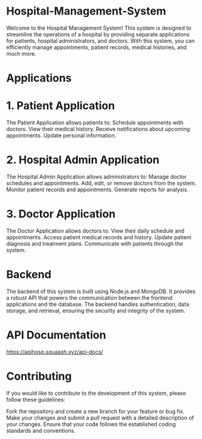 # Hospital-Management-System

Welcome to the Hospital Management System! This system is designed to streamline the operations of a hospital by providing separate applications for patients, hospital administrators, and doctors. With this system, you can efficiently manage appointments, patient records, medical histories, and much more.

# Applications

# 1. Patient Application
The Patient Application allows patients to:
Schedule appointments with doctors.
View their medical history.
Receive notifications about upcoming appointments.
Update personal information.

# 2. Hospital Admin Application
The Hospital Admin Application allows administrators to:
Manage doctor schedules and appointments.
Add, edit, or remove doctors from the system.
Monitor patient records and appointments.
Generate reports for analysis.

# 3. Doctor Application
The Doctor Application allows doctors to:
View their daily schedule and appointments.
Access patient medical records and history.
Update patient diagnosis and treatment plans.
Communicate with patients through the system.

# Backend
The backend of this system is built using Node.js and MongoDB. It provides a robust API that powers the communication between the frontend applications and the database. The backend handles authentication, data storage, and retrieval, ensuring the security and integrity of the system.


# API Documentation
https://apihosp.squaash.xyz/api-docs/

# Contributing
If you would like to contribute to the development of this system, please follow these guidelines:

Fork the repository and create a new branch for your feature or bug fix.
Make your changes and submit a pull request with a detailed description of your changes.
Ensure that your code follows the established coding standards and conventions.
